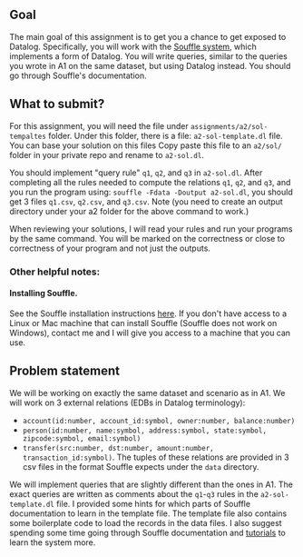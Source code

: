 ## Goal
The main goal of this assignment is to get you a chance to get exposed to Datalog. Specifically, you will work with the [Souffle system](https://souffle-lang.github.io/index.html), which implements a form of Datalog. You will write queries, similar to the queries you wrote in A1 on the same dataset, but using Datalog instead. You should go through Souffle's documentation. 

## What to submit?
For this assignment, you will need the file under `assignments/a2/sol-tempaltes` folder. Under this folder, there is a file: `a2-sol-template.dl` file. You can base your solution on this files Copy paste this file to an `a2/sol/` folder in your private repo and rename to `a2-sol.dl`.

You should implement "query rule" `q1`, `q2`, and `q3` in `a2-sol.dl`. After completing all the rules needed to compute the relations `q1`, `q2`, and `q3`, and you run the program using: `souffle -Fdata -Doutput a2-sol.dl`, you should get 3 files `q1.csv`, `q2.csv`, and `q3.csv`. Note (you need to create an output directory under your a2 folder for the above command to work.)

When reviewing your solutions, I will read your rules and run your programs by the same command. You will be marked on the correctness or close to correctness of your program and not just the outputs.

### Other helpful notes:

#### Installing Souffle.
See the Souffle installation instructions [here](https://souffle-lang.github.io/install). If you don't have access to a Linux or Mac machine that can install Souffle (Souffle does not work on Windows), contact me and I will give you access to a machine that you can use.


## Problem statement

We will be working on exactly the same dataset and scenario as in A1. 
We will work on 3 external relations (EDBs in Datalog terminology): 
- `account(id:number, account_id:symbol, owner:number, balance:number)`
- `person(id:number, name:symbol, address:symbol, state:symbol, zipcode:symbol, email:symbol)`
- `transfer(src:number, dst:number, amount:number, transaction_id:symbol)`.
The tuples of these relations are provided in 3 csv files in the format Souffle expects under the `data` directory.

We will implement queries that are slightly different than the ones in A1.
The exact queries are written as comments about the `q1`-`q3` rules in the `a2-sol-template.dl` file. I provided some hints for
which parts of Souffle documentation to learn in the template file. The template file also contains some boilerplate 
code to load the records in the data files. I also suggest spending some time going through Souffle documentation
and [tutorials](https://souffle-lang.github.io/tutorial) to learn the system more.

